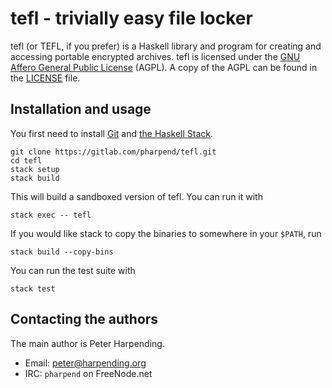 # tefl - trivially easy file locker

tefl (or TEFL, if you prefer) is a Haskell library and program for
creating and accessing portable encrypted archives. tefl is licensed
under the [GNU Affero General Public License][agpl] (AGPL). A copy of
the AGPL can be found in the [LICENSE][lic] file.

## Installation and usage

You first need to install [Git][gitch2] and [the Haskell Stack][stk].

    git clone https://gitlab.com/pharpend/tefl.git
    cd tefl
    stack setup
    stack build

This will build a sandboxed version of tefl. You can run it with

    stack exec -- tefl

If you would like stack to copy the binaries to somewhere in your
`$PATH`, run

    stack build --copy-bins

You can run the test suite with

    stack test

## Contacting the authors

The main author is Peter Harpending.

* Email: <peter@harpending.org>
* IRC: `pharpend` on FreeNode.net

[agpl]: https://gnu.org/licenses/agpl
[gitch2]: https://git-scm.com/book/en/v2/Getting-Started-Installing-Git
[lic]: LICENSE
[stk]: http://haskellstack.org
